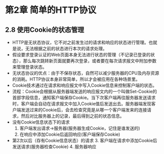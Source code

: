 # 第2章 简单的HTTP协议
## 2.8 使用Cookie的状态管理
* HTTP是无状态协议，它不对之前发生过的请求和响应的状态进行管理。也就是说，无法根据之前的状态进行本次的请求处理。
* 假设要求登录认证的Web页面本身无法进行状态的管理（不记录已登录的状态），那么每次跳转新页面就要再次登录，或者要在每次请求报文中附加参数来管理登录状态。
* 无状态协议的优点：由于不保存状态，自然可以减少服务器的CPU及内存资源的消耗。HTTP协议本身非常简单，所以才会被应用在各种场景里。
* Cookie技术通过在请求和响应报文中写入Cookie信息来控制客户端的状态。
* 流程：Cookie会根据从服务器端发送的响应报文内的一个叫做Set-Cookie的首部字段信息，通知客户端保存Cookie。当下次客户端再往服务器发送请求时，客户端会自动在请求报文中加入Cookie值后发送出去。服务器端发现客户端发送过来的Cookie后，会去检查究竟是从哪一个客户端发来的连接请求，然后对比服务器上的记录，最后得到之前的状态信息。
* 没有Cookie信息状态下的请求
  1. 客户端发出请求->服务器(服务器生成Cookie，记住是谁发送的)
  2. 在响应中添加Cookie后返回响应(客户端保存Cookie)
* 第2次以后（存有Cookie信息状态）的请求
  3. 客户端在请求中添加Cookie后发送请求(服务器检查Cookie)
  4. 服务器响应
  